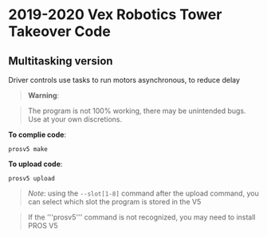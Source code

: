 # 2019-2020 Vex Robotics Tower Takeover Code
## Multitasking version

Driver controls use tasks to run motors asynchronous, to reduce delay
>__Warning__:

>The program is not 100% working, there may be unintended bugs. Use at your own discretions.

__To complie code__:
```
prosv5 make 
```

__To upload code__:
```
prosv5 upload
```

> *Note*: using the ``` --slot[1-8] ``` command after the upload command, you can select which slot the program is stored in the V5

> If the '''prosv5''' command is not recognized, you may need to install PROS V5
